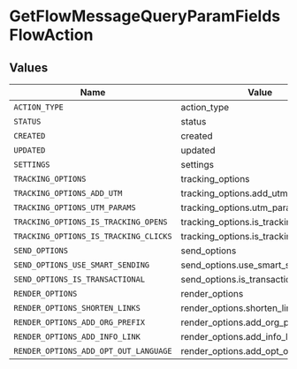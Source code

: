 # GetFlowMessageQueryParamFieldsFlowAction


## Values

| Name                                  | Value                                 |
| ------------------------------------- | ------------------------------------- |
| `ACTION_TYPE`                         | action_type                           |
| `STATUS`                              | status                                |
| `CREATED`                             | created                               |
| `UPDATED`                             | updated                               |
| `SETTINGS`                            | settings                              |
| `TRACKING_OPTIONS`                    | tracking_options                      |
| `TRACKING_OPTIONS_ADD_UTM`            | tracking_options.add_utm              |
| `TRACKING_OPTIONS_UTM_PARAMS`         | tracking_options.utm_params           |
| `TRACKING_OPTIONS_IS_TRACKING_OPENS`  | tracking_options.is_tracking_opens    |
| `TRACKING_OPTIONS_IS_TRACKING_CLICKS` | tracking_options.is_tracking_clicks   |
| `SEND_OPTIONS`                        | send_options                          |
| `SEND_OPTIONS_USE_SMART_SENDING`      | send_options.use_smart_sending        |
| `SEND_OPTIONS_IS_TRANSACTIONAL`       | send_options.is_transactional         |
| `RENDER_OPTIONS`                      | render_options                        |
| `RENDER_OPTIONS_SHORTEN_LINKS`        | render_options.shorten_links          |
| `RENDER_OPTIONS_ADD_ORG_PREFIX`       | render_options.add_org_prefix         |
| `RENDER_OPTIONS_ADD_INFO_LINK`        | render_options.add_info_link          |
| `RENDER_OPTIONS_ADD_OPT_OUT_LANGUAGE` | render_options.add_opt_out_language   |